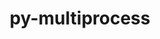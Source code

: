 ---
title: "py-multiprocess"
layout: cache
categories: [package, develop]
meta: {"compilers": ["none"], "num_specs": 13, "num_specs_by_stack": {"radiuss": 13, "root": 13}, "oss": ["ubuntu18.04"], "platforms": ["linux"], "stacks": ["radiuss", "root"], "targets": ["x86_64_v3"], "versions": ["0.70.12.2", "0.70.17"]}
spec_details: [{"compiler": "none", "hash": "4evq2le4jxaemavrir2723m7sbudywtc", "os": "ubuntu18.04", "platform": "linux", "size": "-", "stacks": ["radiuss", "root"], "target": "x86_64_v3", "variants": ["build_system=python_pip"], "versions": ["0.70.17"]}, {"compiler": "none", "hash": "5pxzm3aevgogps5uvpjyt7qz6fs57xsk", "os": "ubuntu18.04", "platform": "linux", "size": "-", "stacks": ["radiuss", "root"], "target": "x86_64_v3", "variants": ["build_system=python_pip"], "versions": ["0.70.17"]}, {"compiler": "none", "hash": "eldbj7df63ww4hoi7spjogthxdkdspla", "os": "ubuntu18.04", "platform": "linux", "size": "-", "stacks": ["radiuss", "root"], "target": "x86_64_v3", "variants": ["build_system=python_pip"], "versions": ["0.70.17"]}, {"compiler": "none", "hash": "fvvw3obzdzqcgtx67pdlnarbp26yinkm", "os": "ubuntu18.04", "platform": "linux", "size": "-", "stacks": ["radiuss", "root"], "target": "x86_64_v3", "variants": ["build_system=python_pip"], "versions": ["0.70.12.2"]}, {"compiler": "none", "hash": "gfgube45ycodpcpuqeinobseykp24cou", "os": "ubuntu18.04", "platform": "linux", "size": "-", "stacks": ["radiuss", "root"], "target": "x86_64_v3", "variants": ["build_system=python_pip"], "versions": ["0.70.12.2"]}, {"compiler": "none", "hash": "h7u73ihdldtrll64dop645opys6tod7n", "os": "ubuntu18.04", "platform": "linux", "size": "-", "stacks": ["radiuss", "root"], "target": "x86_64_v3", "variants": ["build_system=python_pip"], "versions": ["0.70.12.2"]}, {"compiler": "none", "hash": "heiapx3rg4hsonjvsi3p4hve64d6w653", "os": "ubuntu18.04", "platform": "linux", "size": "-", "stacks": ["radiuss", "root"], "target": "x86_64_v3", "variants": ["build_system=python_pip"], "versions": ["0.70.17"]}, {"compiler": "none", "hash": "jdaavgzekzxke2zggqiztlir6dzyswst", "os": "ubuntu18.04", "platform": "linux", "size": "-", "stacks": ["radiuss", "root"], "target": "x86_64_v3", "variants": ["build_system=python_pip"], "versions": ["0.70.12.2"]}, {"compiler": "none", "hash": "oms5b63no42fcknuzezg3kfjb4hbhbbh", "os": "ubuntu18.04", "platform": "linux", "size": "-", "stacks": ["radiuss", "root"], "target": "x86_64_v3", "variants": ["build_system=python_pip"], "versions": ["0.70.12.2"]}, {"compiler": "none", "hash": "pycshjjbdecneshha6mgm67gb67hfwhh", "os": "ubuntu18.04", "platform": "linux", "size": "-", "stacks": ["radiuss", "root"], "target": "x86_64_v3", "variants": ["build_system=python_pip"], "versions": ["0.70.12.2"]}, {"compiler": "none", "hash": "uxloxnwbagk4mkqpmivlgkq3fdoowzpm", "os": "ubuntu18.04", "platform": "linux", "size": "-", "stacks": ["radiuss", "root"], "target": "x86_64_v3", "variants": ["build_system=python_pip"], "versions": ["0.70.17"]}, {"compiler": "none", "hash": "wxmueeo2dew3fklwsopz5uwbhas42wdc", "os": "ubuntu18.04", "platform": "linux", "size": "-", "stacks": ["radiuss", "root"], "target": "x86_64_v3", "variants": ["build_system=python_pip"], "versions": ["0.70.17"]}, {"compiler": "none", "hash": "zqi5jl5yf2trakdkubd4t7avxnipom25", "os": "ubuntu18.04", "platform": "linux", "size": "-", "stacks": ["radiuss", "root"], "target": "x86_64_v3", "variants": ["build_system=python_pip"], "versions": ["0.70.12.2"]}]
---